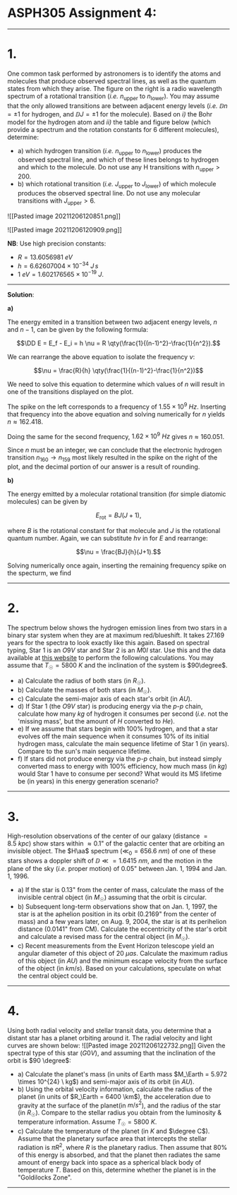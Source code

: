 # ASPH305 Assignment 4:
***

# 1. 

One common task performed by astronomers is to identify the atoms and molecules that produce observed spectral lines, as well as the quantum states from which they arise. The figure on the right is a radio wavelength spectrum of a rotational transition (*i.e.* $n_{\text{upper}}$ to $n_{\text{lower}}$). You may assume that the only allowed transitions are between adjacent energy levels (*i.e.* $\DD n = \pm 1$ for hydrogen, and $\DD J = \pm 1$ for the molecule). Based on *i)* the Bohr model for the hydrogen atom and *ii)* the table and figure below (which provide a spectrum and the rotation constants for 6 different molecules), determine:

- a)  which hydrogen transition (*i.e.* $n_{\text{upper}}$ to $n_{\text{lower}}$) produces the observed spectral line, and which of these lines belongs to hydrogen and which to the molecule. Do not use any H transitions with $n_{\text{upper}} \gt 200$. 
- b) which rotational transition (*i.e.* $J_{\text{upper}}$ to $J_{\text{lower}}$) of which molecule produces the observed spectral line. Do not use any molecular transitions with $J_{\text{upper}} \gt 6$.


![[Pasted image 20211206120851.png]]

![[Pasted image 20211206120909.png]]

**NB**: Use high precision constants:

- $R = 13.6056981 \ eV$
- $h = 6.62607004 \times 10^{-34} \ J \, s$
- $1 \ eV = 1.602176565\times10^{-19} \ J.$

***
**Solution**:

  **a)**
  
The energy emited in a transition between two adjacent energy levels, $n$ and $n-1$, can be given by the following formula:

$$\DD E = E_f - E_i = h \nu = R \qty(\frac{1}{(n-1)^2}-\frac{1}{n^2}).$$

We can rearrange the above equation to isolate the frequency $\nu$:

$$\nu = \frac{R}{h} \qty(\frac{1}{(n-1)^2}-\frac{1}{n^2})$$

We need to solve this equation to determine which values of $n$ will result in one of the transitions displayed on the plot. 

The spike on the left corresponds to a frequency of $1.55 \times 10^9 \ Hz$. Inserting that frequency into the above equation and solving numerically for $n$ yields $n\approx 162.418.$ 

Doing the same for the second frequency, $1.62 \times 10^9 \ Hz$ gives $n\approx160.051$. 

Since $n$ must be an integer, we can conclude that the electronic hydrogen transition $n_{160}\to n_{159}$ most likely resulted in the spike on the right of the plot, and the decimal portion of our answer is a result of rounding. 

**b)**

The energy emitted by a molecular rotational transition (for simple diatomic molecules) can be given by 

$$E_\text{rot} = BJ(J+1), $$

where $B$ is the rotational constant for that molecule and $J$ is the rotational quantum number. Again, we can substitute $h\nu$ in for $E$ and rearrange:

$$\nu = \frac{BJ}{h}(J+1).$$

Solving numerically once again, inserting the remaining frequency spike on the specturm, we find 

***

# 2.
 The spectrum below shows the hydrogen emission lines from two stars in a binary star system when they are at maximum red/blueshift. It takes 27.169 years for the spectra to look exactly like this again. Based on spectral typing, Star 1 is an $O9V$ star and Star 2 is an $M0I$ star. Use this and the data available at [this website](https://sites.uni.edu/morgans/astro/course/Notes/section2/spectraltemps.html) to perform the following calculations. You may assume that $T_\Sun = 5800 \ K$ and the inclination of the system is $90\degree$. 
 
 - a) Calculate the radius of both stars (in $R_\Sun$).
 - b) Calculate the masses of both stars (in $M_\Sun$).
 - c) Calculate the semi-major axis of each star's orbit (in $AU$).
 - d) If Star 1 (the $O9V$ star) is producing energy via the $p$-$p$ chain, calculate how many $kg$ of hydrogen it consumes per second (*i.e.* not the 'missing mass', but the amount of $H$ converted to $He$).
 - e) If we assume that stars begin with $100\%$ hydrogen, and that a star evolves off the main sequence when it consumes $10\%$ of its initial hydrogen mass, calculate the main sequence lifetime of Star 1 (in years). Compare to the sun's main sequence lifetime.
 - f) If stars did not produce energy via the $p$-$p$ chain, but instead simply converted mass to energy with $100\%$ efficiency, how much mass (in $kg$) would Star 1 have to consume per second? What would its MS lifetime be (in years) in this energy generation scenario?

***

# 3. 

High-resolution observations of the center of our galaxy (distance $= 8.5 \ kpc$) show stars within $\approx 0.1\text{"}$ of the galactic center that are orbiting an invisible object. The $H\aa$ spectrum ($\ll_0 = 656.6 \ nm$) of one of these stars shows a doppler shift of $\DD \ll = 1.6415 \ nm$, and the motion in the plane of the sky (*i.e.* proper motion) of $0.05\text{"}$ between Jan. 1, 1994 and Jan. 1, 1996. 

- a) If the star is $0.13\text{"}$ from the center of mass, calculate the mass of the invisible central object (in $M_\Sun$) assuming that the orbit is circular.
- b) Subsequent long-term observations show that on Jan. 1, 1997, the star is at the aphelion position in its orbit ($0.2169\text{"}$ from the center of mass) and a few years later, on Aug. 9, 2004, the star is at its perihelion distance ($0.0141\text{"}$ from CM). Calculate the eccentricity of the star's orbit and calculate a revised mass for the central object (in $M_\Sun$).
- c) Recent measurements from the Event Horizon telescope yield an angular diameter of this object of $20 \ \mu as$. Calculate the maximum radius of this object (in $AU$) and the minimum escape velocity from the surface of the object (in $km/s$). Based on your calculations, speculate on what the central object could be. 

***

# 4. 
Using both radial velocity and stellar transit data, you determine that a distant star has a planet orbiting around it. The radial velocity and light curves are shown below:
![[Pasted image 20211206122732.png]]
Given the spectral type of this star ($G0V$), and assuming that the inclination of the orbit is $90 \degree$:

- a) Calculate the planet's mass (in units of Earth mass $M_\Earth = 5.972 \times 10^{24} \ kg$) and semi-major axis of its orbit (in $AU$).
- b) Using the orbital velocity information, calculate the radius of the planet (in units of $R_\Earth = 6400 \km$), the acceleration due to gravity at the surface of the planet(in $m/s^2$), and the radius of the star (in $R_\Sun$). Compare to the stellar radius you obtain from the luminosity & temperature information. Assume $T_\Sun = 5800 \ K$. 
- c) Calculate the temperature of the planet (in $K$ and $\degree C$). Assume that the planetary surface area that intercepts the stellar radiation is $\pi R^2$, where $R$ is the planetary radius. Then assume that $80\%$ of this energy is absorbed, and that the planet then radiates the same amount of energy back into space as a spherical black body of temperature $T$. Based on this, determine whether the planet is in the "Goldilocks Zone".

***
